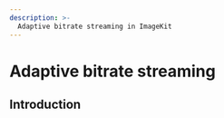 ```yaml
---
description: >-
  Adaptive bitrate streaming in ImageKit
---
```


# Adaptive bitrate streaming

## Introduction

